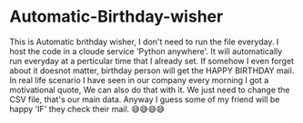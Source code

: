 # Automatic-Birthday-wisher
This is Automatic brithday wisher, I don't need to run the file everyday. I host the code in a cloude service  'Python anywhere'. It will automatically run everyday at a perticular time that I already set. If somehow I even forget about it doesnot matter, birthday person will get the HAPPY BIRTHDAY mail. In real life scenario I have seen in our company every morning I got a motivational quote, We can also do that with it. We just need to change the CSV file, that's our main data. Anyway I guess some of my friend will be happy 'IF' they check their mail. 😅😅😅😅
